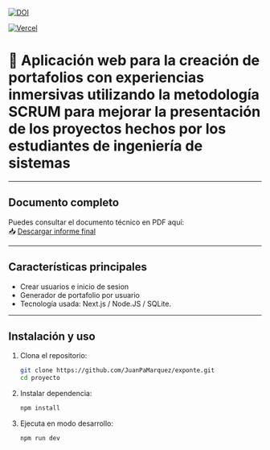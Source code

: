 [![DOI](https://zenodo.org/badge/DOI/10.5281/zenodo.15694094.svg)](https://doi.org/10.5281/zenodo.15694094)

[![Vercel](https://img.shields.io/badge/Deployed%20on-Vercel-black?logo=vercel)](https://exponte.vercel.app)


# 📘 Aplicación web para la creación de portafolios con experiencias inmersivas utilizando la metodología SCRUM para mejorar la presentación de los proyectos hechos por los estudiantes de ingeniería de sistemas

---

## Documento completo

Puedes consultar el documento técnico en PDF aquí:  
📥 [Descargar informe final](./docs/InformeFinal%20-%20Juan%20Marquez.pdf)

---

## Características principales

- Crear usuarios e inicio de sesion
- Generador de portafolio por usuario
- Tecnología usada: Next.js / Node.JS / SQLite.

---

## Instalación y uso

1. Clona el repositorio:
   ```bash
   git clone https://github.com/JuanPaMarquez/exponte.git
   cd proyecto

2. Instalar dependencia:
   ```bash
   npm install

3. Ejecuta en modo desarrollo:
   ```bash
   npm run dev